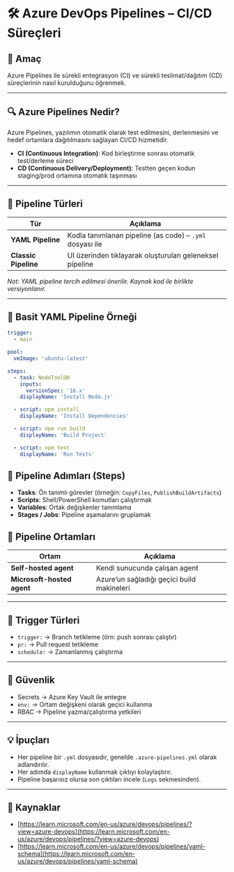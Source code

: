 # 🛠️ Azure DevOps Pipelines – CI/CD Süreçleri

## 🧠 Amaç

Azure Pipelines ile sürekli entegrasyon (CI) ve sürekli teslimat/dağıtım (CD) süreçlerinin nasıl kurulduğunu öğrenmek.

---
## 🔍 Azure Pipelines Nedir?

Azure Pipelines, yazılımın otomatik olarak test edilmesini, derlenmesini ve hedef ortamlara dağıtılmasını sağlayan CI/CD hizmetidir.

- **CI (Continuous Integration)**: Kod birleştirme sonrası otomatik test/derleme süreci
- **CD (Continuous Delivery/Deployment)**: Testten geçen kodun staging/prod ortamına otomatik taşınması

---
## 🧱 Pipeline Türleri

| Tür          | Açıklama |
|--------------|----------|
| **YAML Pipeline** | Kodla tanımlanan pipeline (as code) – `.yml` dosyası ile |
| **Classic Pipeline** | UI üzerinden tıklayarak oluşturulan geleneksel pipeline |
*Not: YAML pipeline tercih edilmesi önerilir. Kaynak kod ile birlikte versiyonlanır.*

---
## 📄 Basit YAML Pipeline Örneği

```yaml
trigger:
  - main

pool:
  vmImage: 'ubuntu-latest'

steps:
  - task: NodeTool@0
    inputs:
      versionSpec: '16.x'
    displayName: 'Install Node.js'

  - script: npm install
    displayName: 'Install Dependencies'

  - script: npm run build
    displayName: 'Build Project'

  - script: npm test
    displayName: 'Run Tests'
```
## 🔧 Pipeline Adımları (Steps)

- **Tasks**: Ön tanımlı görevler (örneğin: `CopyFiles`, `PublishBuildArtifacts`)
- **Scripts**: Shell/PowerShell komutları çalıştırmak
- **Variables**: Ortak değişkenler tanımlama
- **Stages / Jobs**: Pipeline aşamalarını gruplamak
## 💼 Pipeline Ortamları

| Ortam                      | Açıklama                                   |
| -------------------------- | ------------------------------------------ |
| **Self-hosted agent**      | Kendi sunucunda çalışan agent              |
| **Microsoft-hosted agent** | Azure’un sağladığı geçici build makineleri |

---
## 🔁 Trigger Türleri

- `trigger:` → Branch tetikleme (örn: push sonrası çalıştır)
- `pr:` → Pull request tetikleme
- `schedule:` → Zamanlanmış çalıştırma

---
## 🔐 Güvenlik

- Secrets → Azure Key Vault ile entegre
- `env:` → Ortam değişkeni olarak geçici kullanma
- RBAC → Pipeline yazma/çalıştırma yetkileri

---
## 💡 İpuçları

- Her pipeline bir `.yml` dosyasıdır, genelde `.azure-pipelines.yml` olarak adlandırılır.
- Her adımda `displayName` kullanmak çıktıyı kolaylaştırır.
- Pipeline başarısız olursa son çıktıları incele (`Logs` sekmesinden).

---
## 🔗 Kaynaklar

- [https://learn.microsoft.com/en-us/azure/devops/pipelines/?view=azure-devops](https://learn.microsoft.com/en-us/azure/devops/pipelines/?view=azure-devops)
- [https://learn.microsoft.com/en-us/azure/devops/pipelines/yaml-schema](https://learn.microsoft.com/en-us/azure/devops/pipelines/yaml-schema)